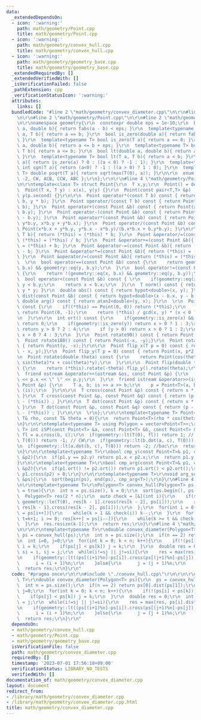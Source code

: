 ```yaml
---
data:
  _extendedDependsOn:
  - icon: ':warning:'
    path: math/geometry/Point.cpp
    title: math/geometry/Point.cpp
  - icon: ':warning:'
    path: math/geometry/convex_hull.cpp
    title: math/geometry/convex_hull.cpp
  - icon: ':warning:'
    path: math/geometry/geometry_base.cpp
    title: math/geometry/geometry_base.cpp
  _extendedRequiredBy: []
  _extendedVerifiedWith: []
  _isVerificationFailed: false
  _pathExtension: cpp
  _verificationStatusIcon: ':warning:'
  attributes:
    links: []
  bundledCode: "#line 2 \"math/geometry/convex_diameter.cpp\"\n\r\n#line 2 \"math/geometry/convex_hull.cpp\"\
    \n\r\n#line 2 \"math/geometry/Point.cpp\"\n\r\n#line 2 \"math/geometry/geometry_base.cpp\"\
    \n\r\nnamespace geometry{\r\n  constexpr double eps = 1e-10;\r\n  bool eq(double\
    \ a, double b){ return fabs(a - b) < eps; }\r\n  template<typename T>  bool eq(T\
    \ a, T b){ return a == b; }\r\n  bool is_zero(double a){ return fabs(a) < eps;\
    \ }\r\n  template<typename T> bool is_zero(T a){ return a == 0; }\r\n  bool le(double\
    \ a, double b){ return a <= b + eps; }\r\n  template<typename T> bool le(T a,\
    \ T b){ return a <= b; }\r\n  bool lt(double a, double b){ return a < b - eps;\
    \ }\r\n  template<typename T> bool lt(T a, T b){ return a < b; }\r\n  int sgn(double\
    \ a){ return is_zero(a) ? 0 : ((a < 0) ? -1 : 1); }\r\n  template<typename T>\
    \ int sgn(T a){ return (a<0) ? -1 : ((a > 0) ? 1 : 0); }\r\n  template<typename\
    \ T> double psqrt(T a){ return sqrt(max(T(0), a)); }\r\n\r\n  enum Dir{ BAC =\
    \ -2, CW, ACB, CCW, ABC };\r\n};\r\n\r\n#line 4 \"math/geometry/Point.cpp\"\n\r\
    \n\r\ntemplate<class T> struct Point{\r\n  T x,y;\r\n  Point() = default;\r\n\
    \  Point(T x, T y) : x(x), y(y) {}\r\n  Point(const pair<T,T> &p) : x(p.first),\
    \ y(p.second) {}\r\n\r\n  Point operator*(const T b) const { return Point(x *\
    \ b, y * b); }\r\n  Point operator/(const T b) const { return Point(x / b, y /\
    \ b); }\r\n  Point operator+(const Point &b) const { return Point(x + b.x, y +\
    \ b.y); }\r\n  Point operator-(const Point &b) const { return Point(x - b.x, y\
    \ - b.y); }\r\n  Point operator*(const Point &b) const { return Point(x*b.x -\
    \ y*b.y, x*b.y + y*b.x); }\r\n  Point operator/(const Point &b) const { return\
    \ Point(x*b.x + y*b.y, y*b.x - x*b.y)/(b.x*b.x + b.y*b.y); }\r\n\r\n  Point &operator*=(const\
    \ T b){ return (*this) = (*this) * b; }\r\n  Point &operator/=(const T b){ return\
    \ (*this) = (*this) / b; }\r\n  Point &operator+=(const Point &b){ return (*this)\
    \ = (*this) + b; }\r\n  Point &operator-=(const Point &b){ return (*this) = (*this)\
    \ - b; }\r\n  Point &operator*=(const Point &b){ return (*this) = (*this) * b;\
    \ }\r\n  Point &operator/=(const Point &b){ return (*this) = (*this) / b; }\r\n\
    \  \r\n  bool operator==(const Point &b) const {\r\n    return geometry::eq(x,\
    \ b.x) && geometry::eq(y, b.y);\r\n  }\r\n  bool operator!=(const Point &b) const\
    \ {\r\n    return !(geometry::eq(x, b.x) && geometry::eq(y, b.y));\r\n  }\r\n\
    \  bool operator<(const Point &b) const { \r\n    if(geometry::eq(x, b.x)) return\
    \ y < b.y;\r\n    return x < b.x;\r\n  }\r\n  T norm() const { return x * x +\
    \ y * y; }\r\n  double abs() const { return hypot<double>(x, y); }\r\n  double\
    \ dist(const Point &b) const { return hypot<double>(x - b.x, y - b.y); }\r\n \
    \ double arg() const { return atan2<double>(y, x); }\r\n  \r\n  Point ArgVec()\
    \ const {\r\n    if((*this) == Point(0, 0)) return (*this);\r\n    if(geometry::is_zero(x))\
    \ return Point(0, -1);\r\n    return (*this) / gcd(x, y) * (x < 0 ? -1 : 1);\r\
    \n  }\r\n\r\n  int ort() const {\r\n    if(geometry::is_zero(x) && geometry::is_zero(y))\
    \ return 0;\r\n    if(geometry::is_zero(y)) return x > 0 ? 1 : 3;\r\n    if(geometry::is_zero(x))\
    \ return y > 0 ? 2 : 4;\r\n    if (y > 0) return x > 0 ? 1 : 2;\r\n    else return\
    \ x > 0 ? 4 : 3;\r\n  }\r\n  Point rotate90() const { return Point(-y, x);}\r\n\
    \  Point rotate180() const { return Point(-x, -y);}\r\n  Point rotate270() const\
    \ { return Point(y, -x);}\r\n\r\n  Point flip_x(T p = 0) const { return Point(p*2\
    \ - x, y);}\r\n  Point flip_y(T p = 0) const { return Point(x, p*2 - y);}\r\n\r\
    \n  Point rotate(double theta) const {\r\n    return Point(cos(theta)*x - sin(theta)*y,\
    \ sin(theta)*x + cos(theta)*y);\r\n  }\r\n\r\n  Point flip(double theta) const\
    \ {\r\n    return (*this).rotate(-theta).flip_y().rotate(theta);\r\n  }\r\n\r\n\
    \  friend ostream &operator<<(ostream &os, const Point &p) {\r\n    return os\
    \ << p.x << \" \" << p.y;\r\n  }\r\n  friend istream &operator>>(istream &is,\
    \ Point &p) {\r\n    T a, b; is >> a >> b;\r\n    p = Point<T>(a, b);\r\n    return\
    \ (is);\r\n  }\r\n\r\n  T cross(const Point &p) const { return x * p.y - y * p.x;\
    \ }\r\n  T cross(const Point &p, const Point &q) const { return (p - (*this)).cross(q\
    \ - (*this)) ; }\r\n\r\n  T dot(const Point &p) const { return x * p.x + y * p.y;\
    \ }\r\n  T dot(const Point &p, const Point &q) const { return (p - (*this)).dot(q\
    \ - (*this)) ; }\r\n\r\n  \r\n};\r\n\r\ntemplate<typename T> Point<T> Polar(const\
    \ T& rho, const T& theta = 0){\r\n  return Point<T>(rho * cos(theta), rho * sin(theta));\r\
    \n}\r\n\r\ntemplate<typename T> using Polygon = vector<Point<T>>;\r\n\r\ntemplate<class\
    \ T> int iSP(const Point<T> &a, const Point<T> &b, const Point<T> &c){\r\n  T\
    \ fl = a.cross(b, c);\r\n  if(geometry::lt(T(0), fl)) return 1; // CCW\r\n  if(geometry::lt(fl,\
    \ T(0))) return -1; // CW\r\n  if(geometry::lt(b.dot(a, c), T(0))) return 2; //abc\r\
    \n  if(geometry::lt(a.dot(b, c), T(0))) return -2; //bac\r\n  return 0; // acb\r\
    \n}\r\n\r\ntemplate<typename T>\r\nbool cmp_y(const Point<T>& p1, const Point<T>\
    \ &p2){\r\n  if(p1.y == p2.y) return p1.x < p2.x;\r\n  return p1.y < p2.y;\r\n\
    }\r\n\r\ntemplate<typename T>\r\nbool cmp_arg(const Point<T>& p1, const Point<T>\
    \ &p2){\r\n  if(p1.ort() != p2.ort()) return p1.ort() < p2.ort();\r\n  return\
    \ p1.cross(p2) > 0;\r\n}\r\n\r\ntemplate<typename T>\r\nvoid arg_sort(Polygon<T>\
    \ &ps){\r\n  sort(begin(ps), end(ps), cmp_arg<T>);\r\n}\r\n#line 4 \"math/geometry/convex_hull.cpp\"\
    \n\r\ntemplate<typename T>\r\nPolygon<T> convex_hull(Polygon<T> ps, bool strict\
    \ = true){\r\n  int n = ps.size(), k = 0;\r\n  sort(ps.begin(), ps.end());\r\n\
    \  Polygon<T> res(2 * n);\r\n  auto check = [&](int i){\r\n    if(strict) return\
    \ geometry::le(T(0), res[k - 1].cross(res[k - 2], ps[i]));\r\n    return geometry::lt(T(0),\
    \ res[k - 1].cross(res[k - 2], ps[i]));\r\n  };\r\n  for(int i = 0; i < n; res[k++]\
    \ = ps[i++]){\r\n    while(k > 1 && check(i)) k--;\r\n  }\r\n  for(int i = n-2,\
    \ t=k+1; i >= 0; res[k++] = ps[i--]){\r\n    while(k >= t && check(i)) k--;\r\n\
    \  }\r\n  res.resize(k-1);\r\n  return res;\r\n}\r\n#line 4 \"math/geometry/convex_diameter.cpp\"\
    \n\r\n\r\ntemplate<typename T>\r\ndouble convex_diameter(Polygon<T> ps){\r\n \
    \ ps = convex_hull(ps);\r\n  int n = ps.size();\r\n  if(n == 2) return ps[0].dist(ps[1]);\r\
    \n  int i=0, j=0;\r\n  for(int k = 0; k < n; k++){\r\n    if(!(ps[i] < ps[k]))\
    \ i = k;\r\n    if(ps[j] < ps[k]) j = k;\r\n  }\r\n  double res = 0;\r\n  int\
    \ si = i, sj = j;\r\n  while(i!=sj || j!=si){\r\n    res = max(res, ps[i].dist(ps[j]));\r\
    \n    if(geometry::lt((ps[(i+1)%n]-ps[i]).cross(ps[(j+1)%n]-ps[j]), T(0))){\r\n\
    \      i = (i + 1)%n;\r\n    }else{\r\n      j = (j + 1)%n;\r\n    }\r\n  }\r\n\
    \  return res;\r\n}\r\n"
  code: "#pragma once\r\n\r\n#include \"./convex_hull.cpp\"\r\n\r\n\r\ntemplate<typename\
    \ T>\r\ndouble convex_diameter(Polygon<T> ps){\r\n  ps = convex_hull(ps);\r\n\
    \  int n = ps.size();\r\n  if(n == 2) return ps[0].dist(ps[1]);\r\n  int i=0,\
    \ j=0;\r\n  for(int k = 0; k < n; k++){\r\n    if(!(ps[i] < ps[k])) i = k;\r\n\
    \    if(ps[j] < ps[k]) j = k;\r\n  }\r\n  double res = 0;\r\n  int si = i, sj\
    \ = j;\r\n  while(i!=sj || j!=si){\r\n    res = max(res, ps[i].dist(ps[j]));\r\
    \n    if(geometry::lt((ps[(i+1)%n]-ps[i]).cross(ps[(j+1)%n]-ps[j]), T(0))){\r\n\
    \      i = (i + 1)%n;\r\n    }else{\r\n      j = (j + 1)%n;\r\n    }\r\n  }\r\n\
    \  return res;\r\n}\r\n"
  dependsOn:
  - math/geometry/convex_hull.cpp
  - math/geometry/Point.cpp
  - math/geometry/geometry_base.cpp
  isVerificationFile: false
  path: math/geometry/convex_diameter.cpp
  requiredBy: []
  timestamp: '2023-07-01 17:56:18+09:00'
  verificationStatus: LIBRARY_NO_TESTS
  verifiedWith: []
documentation_of: math/geometry/convex_diameter.cpp
layout: document
redirect_from:
- /library/math/geometry/convex_diameter.cpp
- /library/math/geometry/convex_diameter.cpp.html
title: math/geometry/convex_diameter.cpp
---
```

